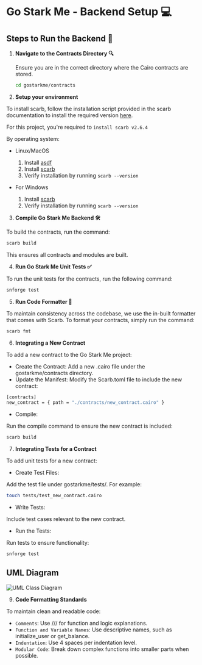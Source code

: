 # Go Stark Me - Backend Setup 💻

## Steps to Run the Backend 🥳

1. **Navigate to the Contracts Directory 🔍**

   Ensure you are in the correct directory where the Cairo contracts are stored.

   ```bash
   cd gostarkme/contracts

   ```

2. **Setup your environment**

To install scarb, follow the installation script provided in the scarb documentation to install the required version [here](https://docs.swmansion.com/scarb/download.html#install-via-asdf).

For this project, you're required to `install scarb v2.6.4`

By operating system:

- Linux/MacOS

  1. Install [asdf](https://docs.swmansion.com/scarb/download.html#install-via-asdf)
  2. Install [scarb](https://docs.swmansion.com/scarb/download#install-via-asdf)
  3. Verify installation by running `scarb --version`

- For Windows
  1. Install [scarb](https://docs.swmansion.com/scarb/download.html#windows)
  2. Verify installation by running `scarb --version`

3. **Compile Go Stark Me Backend 🛠️**

To build the contracts, run the command:

```bash
scarb build

```

This ensures all contracts and modules are built.

4. **Run Go Stark Me Unit Tests ✅**

To run the unit tests for the contracts, run the following command:

```bash
snforge test

```

5. **Run Code Formatter 📝**

To maintain consistency across the codebase, we use the in-built formatter that comes with Scarb.
To format your contracts, simply run the command:

```bash
scarb fmt
```

6. **Integrating a New Contract**

To add a new contract to the Go Stark Me project:

- Create the Contract:
  Add a new .cairo file under the gostarkme/contracts directory.
- Update the Manifest:
  Modify the Scarb.toml file to include the new contract:

```bash
[contracts]
new_contract = { path = "./contracts/new_contract.cairo" }
```

- Compile:

Run the compile command to ensure the new contract is included:

```bash
scarb build
```

7. **Integrating Tests for a Contract**

To add unit tests for a new contract:

- Create Test Files:

Add the test file under gostarkme/tests/. For example:

```bash
touch tests/test_new_contract.cairo
```

- Write Tests:

Include test cases relevant to the new contract.

- Run the Tests:

Run tests to ensure functionality:

```bash
snforge test

```

## UML Diagram

![UML Class Diagram](https://github.com/user-attachments/assets/479c9296-e3ac-4ad3-bf79-5f458c456a45)

9. **Code Formatting Standards**

To maintain clean and readable code:

- `Comments`: Use /// for function and logic explanations.
- `Function and Variable Names`: Use descriptive names, such as initialize_user or get_balance.
- `Indentation`: Use 4 spaces per indentation level.
- `Modular Code`: Break down complex functions into smaller parts when possible.
